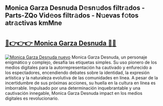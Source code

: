 ## Monica Garza Desnuda D𝚎sn𝚞dos filtr𝚊dos - Parts-ZQo Vid𝚎os filtr𝚊dos - N𝚞evas f𝚘tos atr𝚊ctivas kmMne

# <h2><a href="http://mb88gjw.tromn.icu/?c=Monica+Garza+Desnuda">🔗👉👉👉 Monica Garza Desnuda 🔗🔗</a></h2>

[![Monica Garza Desnuda nuevo](https://i.imgur.com/pEAQMta.gif)](http://mb88gjw.tromn.icu/?c=Monica+Garza+Desnuda)
Monica Garza Desnuda, un personaje enigmático y complejo, desafía las etiquetas simples. Su uso pionero de los medios digitales para la autorrepresentación ha cautivado y enfurecido a los espectadores, encendiendo debates sobre la identidad, la expresión artística y la naturaleza evolutiva de las comunidades en línea. A pesar de la incertidumbre de sus próximas acciones, su huella en la cultura en línea es imborrable. Impulsado por una determinación inquebrantable y una cautivación innegable, Monica Garza Desnuda impact en los medios digitales es revolucionario.

